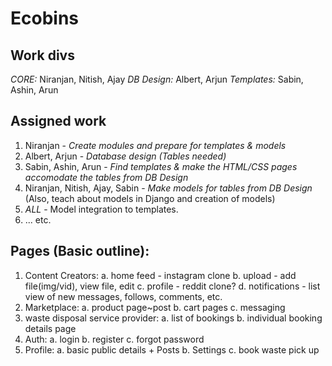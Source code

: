# Ecobins

## Work divs
*CORE:* Niranjan, Nitish, Ajay
*DB Design:* Albert, Arjun
*Templates:* Sabin, Ashin, Arun

## Assigned work
1. Niranjan - *Create modules and prepare for templates & models*
2. Albert, Arjun - *Database design (Tables needed)*
3. Sabin, Ashin, Arun - *Find templates & make the HTML/CSS pages accomodate the tables from DB Design*
4. Niranjan, Nitish, Ajay, Sabin - *Make models for tables from DB Design* (Also, teach about models in Django and creation of models)
5. _ALL_ - Model integration to templates.
6.  ... etc.


## Pages (Basic outline):
1. Content Creators:
     a. home feed - instagram clone
     b. upload - add file(img/vid), view file, edit
     c. profile - reddit clone?
     d. notifications - list view of new messages, follows, comments, etc.
2. Marketplace:
     a. product page~post
     b. cart pages
     c. messaging
3. waste disposal service provider:
     a. list of bookings
     b. individual booking details page
4. Auth:
     a. login
     b. register
     c. forgot password
5. Profile:
     a. basic public details + Posts
     b. Settings
     c. book waste pick up
